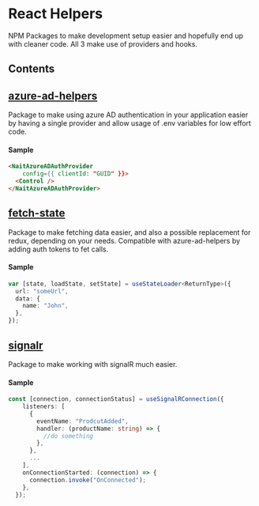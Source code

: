 # React Helpers

NPM Packages to make development setup easier and hopefully end up with cleaner code. All 3 make use of providers and hooks.

## Contents

## [azure-ad-helpers ](./azure-ad-auth/README.md)

Package to make using azure AD authentication in your application easier by having a single provider and allow usage of .env variables for low effort code.

#### Sample

```html
<NaitAzureADAuthProvider 
    config={{ clientId: "GUID" }}>
  <Control />
</NaitAzureADAuthProvider>
```

## [fetch-state](./fetch-state/README.md)

Package to make fetching data easier, and also a possible replacement for redux, depending on your needs. Compatible with azure-ad-helpers by adding auth tokens to fet calls.

#### Sample

```ts
var [state, loadState, setState] = useStateLoader<ReturnType>({
  url: "someUrl",
  data: {
    name: "John",
  },
});
```

## [signalr](./signalr/README.md)

Package to make working with signalR much easier.

#### Sample

```ts
const [connection, connectionStatus] = useSignalRConnection({
    listeners: [
      {
        eventName: "ProdcutAdded",
        handler: (productName: string) => {
          //do something
        },
      },
      ...
    ],
    onConnectionStarted: (connection) => {
      connection.invoke("OnConnected");
    },
  });
```
